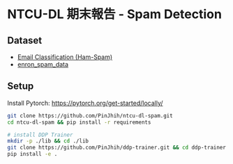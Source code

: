 # NTCU-DL 期末報告 - Spam Detection

## Dataset
- [Email Classification (Ham-Spam)](https://www.kaggle.com/datasets/prishasawhney/email-classification-ham-spam)
- [enron_spam_data](https://github.com/MWiechmann/enron_spam_data)

## Setup

Install Pytorch: https://pytorch.org/get-started/locally/

```bash
git clone https://github.com/PinJhih/ntcu-dl-spam.git
cd ntcu-dl-spam && pip install -r requirements

# install DDP Trainer
mkdir -p ./lib && cd ./lib 
git clone https://github.com/PinJhih/ddp-trainer.git && cd ddp-trainer
pip install -e .
```
